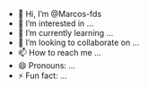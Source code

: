 - 👋 Hi, I’m @Marcos-fds
- 👀 I’m interested in ...
- 🌱 I’m currently learning ...
- 💞️ I’m looking to collaborate on ...
- 📫 How to reach me ...
- 😄 Pronouns: ...
- ⚡ Fun fact: ...

<!---
Marcos-fds/Marcos-fds is a ✨ special ✨ repository because its `README.md` (this file) appears on your GitHub profile.
You can click the Preview link to take a look at your changes.
--->
